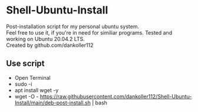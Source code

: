 # Shell-Ubuntu-Install  
Post-installation script for my personal ubuntu system.  
Feel free to use it, if you're in need for similiar programs. Tested and working on Ubuntu 20.04.2 LTS.  
Created by github.com/dankoller112  
  
## Use script
- Open Terminal
- sudo -i  
- apt install wget -y
- wget -O - https://raw.githubusercontent.com/dankoller112/Shell-Ubuntu-Install/main/deb-post-install.sh | bash
